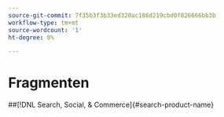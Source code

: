 ```yaml
---
source-git-commit: 7f35b3f3b33ed320ac186d219cbd0f826666bb3b
workflow-type: tm+mt
source-wordcount: '1'
ht-degree: 0%

---
```

# Fragmenten

##[!DNL Search, Social, & Commerce]{#search-product-name}
